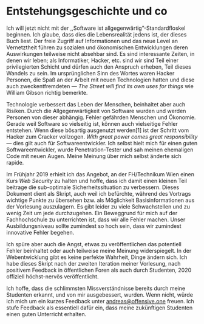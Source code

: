 # Entstehungsgeschichte und co

Ich will jetzt nicht mit der ,,Software ist
allgegenwärtig”-Standardfloskel beginnen. Ich glaube, dass dies die
Lebensrealität jedens ist, der dieses Buch liest. Der freie Zugriff auf
Informationen und das neue Level an Vernetztheit führen zu sozialen und
ökonomischen Entwicklungen deren Auswirkungen teilweise nicht absehbar
sind. Es sind interessante Zeiten, in denen wir leben; als Informatiker,
Hacker, etc. sind wir sind Teil einer privilegierten Schicht und dürfen
auch den Anspruch erheben, Teil dieses Wandels zu sein. Im
ursprünglichen Sinn des Wortes waren Hacker Personen, die Spaß an der
Arbeit mit neuen Technologien hatten und diese auch zweckentfremdeten —
*The Street will find its own uses for things* wie William Gibson
richtig bemerkte.

Technologie verbessert das Leben der Menschen, beinhaltet aber auch
Risiken. Durch die Allgegenwärtigkeit von Software wurden und werden
Personen von dieser abhängig. Fehler gefährden Menschen und Ökonomie.
Gerade weil Software so vielseitig ist, können auch vielseitige Fehler
entstehen. Wenn diese bösartig ausgenutzt werden[1] ist der Schritt vom
Hacker zum Cracker vollzogen. *With great power comes great
responsibility* — dies gilt auch für Softwareentwickler. Ich selbst
hielt mich für einen guten Softwareentwickler, wurde Penetration-Tester
und sah meinen ehemaligen Code mit neuen Augen. Meine Meinung über mich
selbst änderte sich rapide.

Im Frühjahr 2019 erhielt ich das Angebot, an der FH/Technikum Wien einen
Kurs *Web Security* zu halten und hoffe, dass ich damit einen kleinen
Teil beitrage die sub-optimale Sicherheitssituation zu verbessern.
Dieses Dokument dient als Skript, auch weil ich befürchte, während des
Vortrags wichtige Punkte zu übersehen bzw. als Möglichkeit
Basisinformationen aus der Vorlesung auszulagern. Es gibt leider zu
viele Schwachstellen und zu wenig Zeit um jede durchzugehen. Ein
Beweggrund für mich auf der Fachhochschule zu unterrichten ist, dass wir
alle Fehler machen. Unser Ausbildungsniveau sollte zumindest so hoch
sein, dass wir zumindest innovative Fehler begehen.

Ich spüre aber auch die Angst, etwas zu veröffentlichen das potentiell
Fehler beinhaltet oder auch teilweise meine Meinung widerspiegelt. In
der Webentwicklung gibt es keine perfekte Wahrheit, Dinge ändern sich.
Ich habe dieses Skript nach der zweiten Iteration meiner Vorlesung, nach
positivem Feedback in öffentlichen Foren als auch durch Studenten, 2020
offiziell höchst-nervös veröffentlicht.

Ich hoffe, dass die schlimmsten Missverständnisse bereits durch meine
Studenten erkannt, und von mir ausgebessert, wurden. Wenn nicht, würde
ich mich um ein kurzes Feedback unter [andreas@offensive.one](mailto:andreas@offensive.one)
freuen. Ich stufe Feedback als essentiell dafür ein, dass meine zukünftigen Studenten einen guten
Unterricht erhalten.

